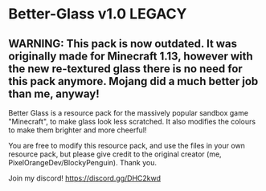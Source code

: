 # Better-Glass v1.0 LEGACY

WARNING: This pack is now outdated. It was originally made for Minecraft 1.13, however with the new re-textured glass there is no need for this pack anymore. Mojang did a much better job than me, anyway!
---

Better Glass is a resource pack for the massively popular sandbox game "Minecraft", to make glass look less scratched. It also modifies the colours to make them brighter and more cheerful!

You are free to modify this resource pack, and use the files in your own resource pack, but please give credit to the original creator (me, PixelOrangeDev/BlockyPenguin). Thank you.

Join my discord!
https://discord.gg/DHC2kwd
